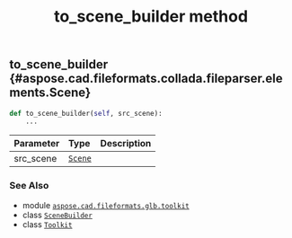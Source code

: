 ﻿---
title: to_scene_builder method
second_title: Aspose.CAD for Python via .NET API References
description: 
type: docs
weight: 110
url: /python-net/aspose.cad.fileformats.glb.toolkit/toolkit/to_scene_builder/
is_root: false
---

## to_scene_builder {#aspose.cad.fileformats.collada.fileparser.elements.Scene}





```python
def to_scene_builder(self, src_scene):
    ...
```


| Parameter | Type | Description |
| :- | :- | :- |
| src_scene | [`Scene`](/cad/python-net/aspose.cad.fileformats.collada.fileparser.elements/scene) |  |



### See Also
* module [`aspose.cad.fileformats.glb.toolkit`](../../)
* class [`SceneBuilder`](/cad/python-net/aspose.cad.fileformats.glb.scenes/scenebuilder)
* class [`Toolkit`](/cad/python-net/aspose.cad.fileformats.glb.toolkit/toolkit)
